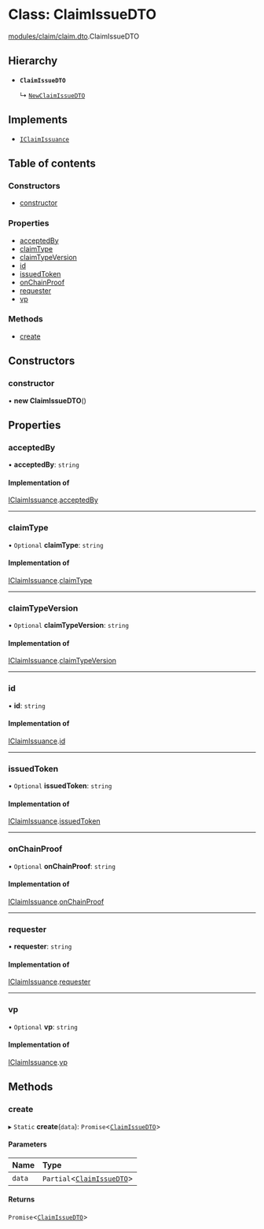 # Class: ClaimIssueDTO

[modules/claim/claim.dto](../modules/modules_claim_claim_dto.md).ClaimIssueDTO

## Hierarchy

- **`ClaimIssueDTO`**

  ↳ [`NewClaimIssueDTO`](modules_claim_claim_dto.NewClaimIssueDTO.md)

## Implements

- [`IClaimIssuance`](../interfaces/modules_claim_claim_types.IClaimIssuance.md)

## Table of contents

### Constructors

- [constructor](modules_claim_claim_dto.ClaimIssueDTO.md#constructor)

### Properties

- [acceptedBy](modules_claim_claim_dto.ClaimIssueDTO.md#acceptedby)
- [claimType](modules_claim_claim_dto.ClaimIssueDTO.md#claimtype)
- [claimTypeVersion](modules_claim_claim_dto.ClaimIssueDTO.md#claimtypeversion)
- [id](modules_claim_claim_dto.ClaimIssueDTO.md#id)
- [issuedToken](modules_claim_claim_dto.ClaimIssueDTO.md#issuedtoken)
- [onChainProof](modules_claim_claim_dto.ClaimIssueDTO.md#onchainproof)
- [requester](modules_claim_claim_dto.ClaimIssueDTO.md#requester)
- [vp](modules_claim_claim_dto.ClaimIssueDTO.md#vp)

### Methods

- [create](modules_claim_claim_dto.ClaimIssueDTO.md#create)

## Constructors

### constructor

• **new ClaimIssueDTO**()

## Properties

### acceptedBy

• **acceptedBy**: `string`

#### Implementation of

[IClaimIssuance](../interfaces/modules_claim_claim_types.IClaimIssuance.md).[acceptedBy](../interfaces/modules_claim_claim_types.IClaimIssuance.md#acceptedby)

___

### claimType

• `Optional` **claimType**: `string`

#### Implementation of

[IClaimIssuance](../interfaces/modules_claim_claim_types.IClaimIssuance.md).[claimType](../interfaces/modules_claim_claim_types.IClaimIssuance.md#claimtype)

___

### claimTypeVersion

• `Optional` **claimTypeVersion**: `string`

#### Implementation of

[IClaimIssuance](../interfaces/modules_claim_claim_types.IClaimIssuance.md).[claimTypeVersion](../interfaces/modules_claim_claim_types.IClaimIssuance.md#claimtypeversion)

___

### id

• **id**: `string`

#### Implementation of

[IClaimIssuance](../interfaces/modules_claim_claim_types.IClaimIssuance.md).[id](../interfaces/modules_claim_claim_types.IClaimIssuance.md#id)

___

### issuedToken

• `Optional` **issuedToken**: `string`

#### Implementation of

[IClaimIssuance](../interfaces/modules_claim_claim_types.IClaimIssuance.md).[issuedToken](../interfaces/modules_claim_claim_types.IClaimIssuance.md#issuedtoken)

___

### onChainProof

• `Optional` **onChainProof**: `string`

#### Implementation of

[IClaimIssuance](../interfaces/modules_claim_claim_types.IClaimIssuance.md).[onChainProof](../interfaces/modules_claim_claim_types.IClaimIssuance.md#onchainproof)

___

### requester

• **requester**: `string`

#### Implementation of

[IClaimIssuance](../interfaces/modules_claim_claim_types.IClaimIssuance.md).[requester](../interfaces/modules_claim_claim_types.IClaimIssuance.md#requester)

___

### vp

• `Optional` **vp**: `string`

#### Implementation of

[IClaimIssuance](../interfaces/modules_claim_claim_types.IClaimIssuance.md).[vp](../interfaces/modules_claim_claim_types.IClaimIssuance.md#vp)

## Methods

### create

▸ `Static` **create**(`data`): `Promise`<[`ClaimIssueDTO`](modules_claim_claim_dto.ClaimIssueDTO.md)\>

#### Parameters

| Name | Type |
| :------ | :------ |
| `data` | `Partial`<[`ClaimIssueDTO`](modules_claim_claim_dto.ClaimIssueDTO.md)\> |

#### Returns

`Promise`<[`ClaimIssueDTO`](modules_claim_claim_dto.ClaimIssueDTO.md)\>
